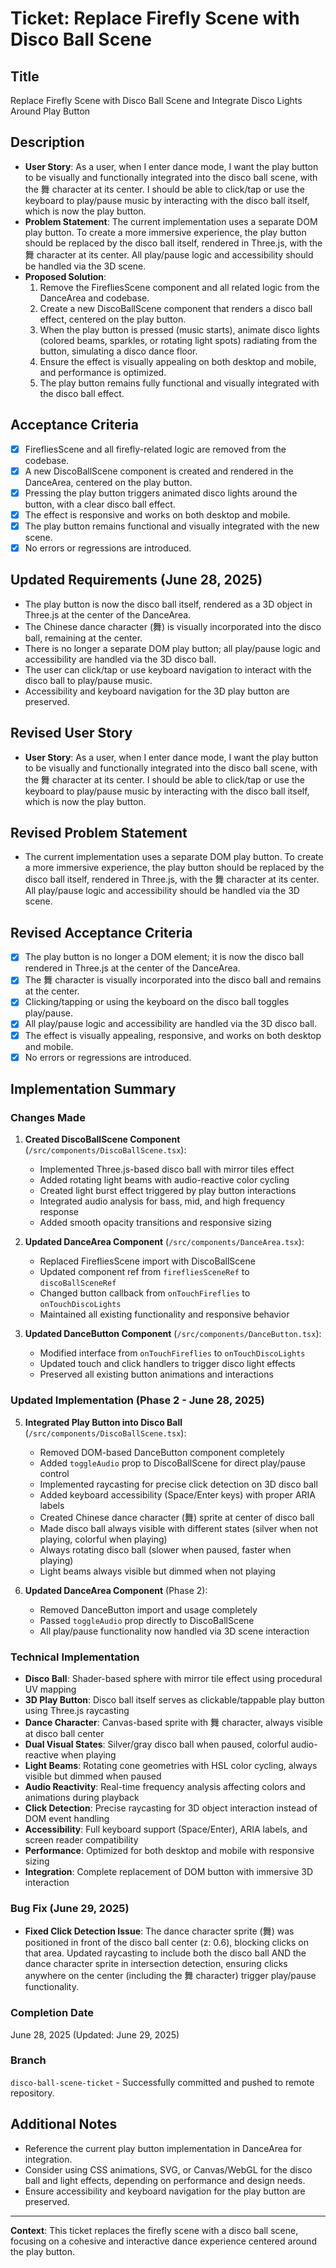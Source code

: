 # Ticket: Replace Firefly Scene with Disco Ball Scene

## Title

Replace Firefly Scene with Disco Ball Scene and Integrate Disco Lights Around Play Button

## Description

- **User Story**: As a user, when I enter dance mode, I want the play button to be visually and functionally integrated into the disco ball scene, with the 舞 character at its center. I should be able to click/tap or use the keyboard to play/pause music by interacting with the disco ball itself, which is now the play button.
- **Problem Statement**: The current implementation uses a separate DOM play button. To create a more immersive experience, the play button should be replaced by the disco ball itself, rendered in Three.js, with the 舞 character at its center. All play/pause logic and accessibility should be handled via the 3D scene.
- **Proposed Solution**:
  1. Remove the FirefliesScene component and all related logic from the DanceArea and codebase.
  2. Create a new DiscoBallScene component that renders a disco ball effect, centered on the play button.
  3. When the play button is pressed (music starts), animate disco lights (colored beams, sparkles, or rotating light spots) radiating from the button, simulating a disco dance floor.
  4. Ensure the effect is visually appealing on both desktop and mobile, and performance is optimized.
  5. The play button remains fully functional and visually integrated with the disco ball effect.

## Acceptance Criteria

- [x] FirefliesScene and all firefly-related logic are removed from the codebase.
- [x] A new DiscoBallScene component is created and rendered in the DanceArea, centered on the play button.
- [x] Pressing the play button triggers animated disco lights around the button, with a clear disco ball effect.
- [x] The effect is responsive and works on both desktop and mobile.
- [x] The play button remains functional and visually integrated with the new scene.
- [x] No errors or regressions are introduced.

## Updated Requirements (June 28, 2025)

- The play button is now the disco ball itself, rendered as a 3D object in Three.js at the center of the DanceArea.
- The Chinese dance character (舞) is visually incorporated into the disco ball, remaining at the center.
- There is no longer a separate DOM play button; all play/pause logic and accessibility are handled via the 3D disco ball.
- The user can click/tap or use keyboard navigation to interact with the disco ball to play/pause music.
- Accessibility and keyboard navigation for the 3D play button are preserved.

## Revised User Story

- **User Story**: As a user, when I enter dance mode, I want the play button to be visually and functionally integrated into the disco ball scene, with the 舞 character at its center. I should be able to click/tap or use the keyboard to play/pause music by interacting with the disco ball itself, which is now the play button.

## Revised Problem Statement

- The current implementation uses a separate DOM play button. To create a more immersive experience, the play button should be replaced by the disco ball itself, rendered in Three.js, with the 舞 character at its center. All play/pause logic and accessibility should be handled via the 3D scene.

## Revised Acceptance Criteria

- [x] The play button is no longer a DOM element; it is now the disco ball rendered in Three.js at the center of the DanceArea.
- [x] The 舞 character is visually incorporated into the disco ball and remains at the center.
- [x] Clicking/tapping or using the keyboard on the disco ball toggles play/pause.
- [x] All play/pause logic and accessibility are handled via the 3D disco ball.
- [x] The effect is visually appealing, responsive, and works on both desktop and mobile.
- [x] No errors or regressions are introduced.

## Implementation Summary

### Changes Made

1. **Created DiscoBallScene Component** (`/src/components/DiscoBallScene.tsx`):

   - Implemented Three.js-based disco ball with mirror tiles effect
   - Added rotating light beams with audio-reactive color cycling
   - Created light burst effect triggered by play button interactions
   - Integrated audio analysis for bass, mid, and high frequency response
   - Added smooth opacity transitions and responsive sizing

2. **Updated DanceArea Component** (`/src/components/DanceArea.tsx`):

   - Replaced FirefliesScene import with DiscoBallScene
   - Updated component ref from `firefliesSceneRef` to `discoBallSceneRef`
   - Changed button callback from `onTouchFireflies` to `onTouchDiscoLights`
   - Maintained all existing functionality and responsive behavior

3. **Updated DanceButton Component** (`/src/components/DanceButton.tsx`):

   - Modified interface from `onTouchFireflies` to `onTouchDiscoLights`
   - Updated touch and click handlers to trigger disco light effects
   - Preserved all existing button animations and interactions

### Updated Implementation (Phase 2 - June 28, 2025)

5. **Integrated Play Button into Disco Ball** (`/src/components/DiscoBallScene.tsx`):

   - Removed DOM-based DanceButton component completely
   - Added `toggleAudio` prop to DiscoBallScene for direct play/pause control
   - Implemented raycasting for precise click detection on 3D disco ball
   - Added keyboard accessibility (Space/Enter keys) with proper ARIA labels
   - Created Chinese dance character (舞) sprite at center of disco ball
   - Made disco ball always visible with different states (silver when not playing, colorful when playing)
   - Always rotating disco ball (slower when paused, faster when playing)
   - Light beams always visible but dimmed when not playing

6. **Updated DanceArea Component** (Phase 2):
   - Removed DanceButton import and usage completely
   - Passed `toggleAudio` prop directly to DiscoBallScene
   - All play/pause functionality now handled via 3D scene interaction

### Technical Implementation

- **Disco Ball**: Shader-based sphere with mirror tile effect using procedural UV mapping
- **3D Play Button**: Disco ball itself serves as clickable/tappable play button using Three.js raycasting
- **Dance Character**: Canvas-based sprite with 舞 character, always visible at disco ball center
- **Dual Visual States**: Silver/gray disco ball when paused, colorful audio-reactive when playing
- **Light Beams**: Rotating cone geometries with HSL color cycling, always visible but dimmed when paused
- **Audio Reactivity**: Real-time frequency analysis affecting colors and animations during playback
- **Click Detection**: Precise raycasting for 3D object interaction instead of DOM event handling
- **Accessibility**: Full keyboard support (Space/Enter), ARIA labels, and screen reader compatibility
- **Performance**: Optimized for both desktop and mobile with responsive sizing
- **Integration**: Complete replacement of DOM button with immersive 3D interaction

### Bug Fix (June 29, 2025)

- **Fixed Click Detection Issue**: The dance character sprite (舞) was positioned in front of the disco ball center (z: 0.6), blocking clicks on that area. Updated raycasting to include both the disco ball AND the dance character sprite in intersection detection, ensuring clicks anywhere on the center (including the 舞 character) trigger play/pause functionality.

### Completion Date

June 28, 2025 (Updated: June 29, 2025)

### Branch

`disco-ball-scene-ticket` - Successfully committed and pushed to remote repository.

## Additional Notes

- Reference the current play button implementation in DanceArea for integration.
- Consider using CSS animations, SVG, or Canvas/WebGL for the disco ball and light effects, depending on performance and design needs.
- Ensure accessibility and keyboard navigation for the play button are preserved.

---

**Context**: This ticket replaces the firefly scene with a disco ball scene, focusing on a cohesive and interactive dance experience centered around the play button.
